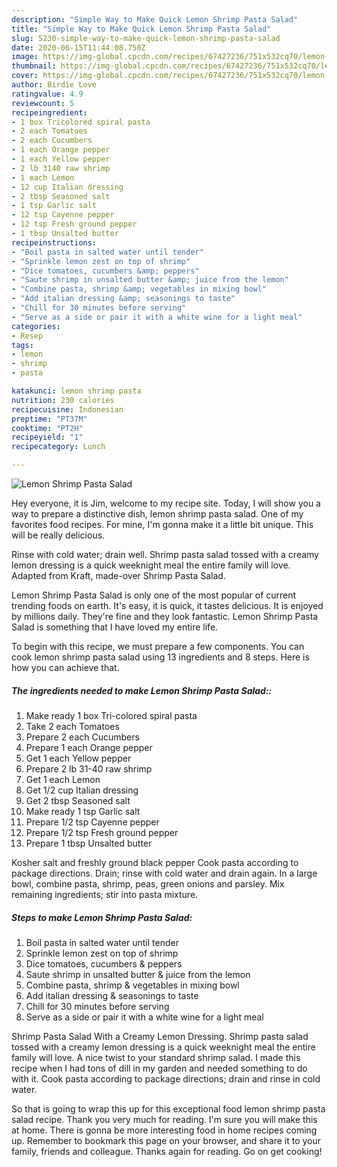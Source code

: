 ```yaml
---
description: "Simple Way to Make Quick Lemon Shrimp Pasta Salad"
title: "Simple Way to Make Quick Lemon Shrimp Pasta Salad"
slug: 5230-simple-way-to-make-quick-lemon-shrimp-pasta-salad
date: 2020-06-15T11:44:08.750Z
image: https://img-global.cpcdn.com/recipes/67427236/751x532cq70/lemon-shrimp-pasta-salad-recipe-main-photo.jpg
thumbnail: https://img-global.cpcdn.com/recipes/67427236/751x532cq70/lemon-shrimp-pasta-salad-recipe-main-photo.jpg
cover: https://img-global.cpcdn.com/recipes/67427236/751x532cq70/lemon-shrimp-pasta-salad-recipe-main-photo.jpg
author: Birdie Love
ratingvalue: 4.9
reviewcount: 5
recipeingredient:
- 1 box Tricolored spiral pasta
- 2 each Tomatoes
- 2 each Cucumbers
- 1 each Orange pepper
- 1 each Yellow pepper
- 2 lb 3140 raw shrimp
- 1 each Lemon
- 12 cup Italian dressing
- 2 tbsp Seasoned salt
- 1 tsp Garlic salt
- 12 tsp Cayenne pepper
- 12 tsp Fresh ground pepper
- 1 tbsp Unsalted butter
recipeinstructions:
- "Boil pasta in salted water until tender"
- "Sprinkle lemon zest on top of shrimp"
- "Dice tomatoes, cucumbers &amp; peppers"
- "Saute shrimp in unsalted butter &amp; juice from the lemon"
- "Combine pasta, shrimp &amp; vegetables in mixing bowl"
- "Add italian dressing &amp; seasonings to taste"
- "Chill for 30 minutes before serving"
- "Serve as a side or pair it with a white wine for a light meal"
categories:
- Resep
tags:
- lemon
- shrimp
- pasta

katakunci: lemon shrimp pasta
nutrition: 230 calories
recipecuisine: Indonesian
preptime: "PT37M"
cooktime: "PT2H"
recipeyield: "1"
recipecategory: Lunch

---
```



![Lemon Shrimp Pasta Salad](https://img-global.cpcdn.com/recipes/67427236/751x532cq70/lemon-shrimp-pasta-salad-recipe-main-photo.jpg)

Hey everyone, it is Jim, welcome to my recipe site. Today, I will show you a way to prepare a distinctive dish, lemon shrimp pasta salad. One of my favorites food recipes. For mine, I'm gonna make it a little bit unique. This will be really delicious.

Rinse with cold water; drain well. Shrimp pasta salad tossed with a creamy lemon dressing is a quick weeknight meal the entire family will love. Adapted from Kraft, made-over Shrimp Pasta Salad.

Lemon Shrimp Pasta Salad is only one of the most popular of current trending foods on earth. It's easy, it is quick, it tastes delicious. It is enjoyed by millions daily. They're fine and they look fantastic. Lemon Shrimp Pasta Salad is something that I have loved my entire life.


To begin with this recipe, we must prepare a few components. You can cook lemon shrimp pasta salad using 13 ingredients and 8 steps. Here is how you can achieve that.

##### The ingredients needed to make Lemon Shrimp Pasta Salad::

1. Make ready 1 box Tri-colored spiral pasta
1. Take 2 each Tomatoes
1. Prepare 2 each Cucumbers
1. Prepare 1 each Orange pepper
1. Get 1 each Yellow pepper
1. Prepare 2 lb 31-40 raw shrimp
1. Get 1 each Lemon
1. Get 1/2 cup Italian dressing
1. Get 2 tbsp Seasoned salt
1. Make ready 1 tsp Garlic salt
1. Prepare 1/2 tsp Cayenne pepper
1. Prepare 1/2 tsp Fresh ground pepper
1. Prepare 1 tbsp Unsalted butter


Kosher salt and freshly ground black pepper Cook pasta according to package directions. Drain; rinse with cold water and drain again. In a large bowl, combine pasta, shrimp, peas, green onions and parsley. Mix remaining ingredients; stir into pasta mixture. 

##### Steps to make Lemon Shrimp Pasta Salad:

1. Boil pasta in salted water until tender
1. Sprinkle lemon zest on top of shrimp
1. Dice tomatoes, cucumbers &amp; peppers
1. Saute shrimp in unsalted butter &amp; juice from the lemon
1. Combine pasta, shrimp &amp; vegetables in mixing bowl
1. Add italian dressing &amp; seasonings to taste
1. Chill for 30 minutes before serving
1. Serve as a side or pair it with a white wine for a light meal


Shrimp Pasta Salad With a Creamy Lemon Dressing. Shrimp pasta salad tossed with a creamy lemon dressing is a quick weeknight meal the entire family will love. A nice twist to your standard shrimp salad. I made this recipe when I had tons of dill in my garden and needed something to do with it. Cook pasta according to package directions; drain and rinse in cold water. 

So that is going to wrap this up for this exceptional food lemon shrimp pasta salad recipe. Thank you very much for reading. I'm sure you will make this at home. There is gonna be more interesting food in home recipes coming up. Remember to bookmark this page on your browser, and share it to your family, friends and colleague. Thanks again for reading. Go on get cooking!
